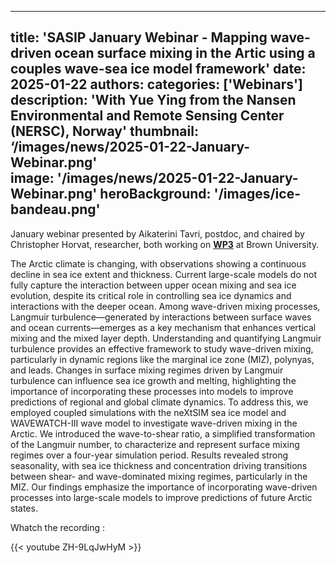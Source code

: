 
---
title: 'SASIP January Webinar - Mapping wave-driven ocean surface mixing in the Artic using a couples wave-sea ice model framework'
date: 2025-01-22
authors:
categories: ['Webinars']
description: 'With Yue Ying from the Nansen Environmental and Remote Sensing Center (NERSC), Norway'
thumbnail: ‘/images/news/2025-01-22-January-Webinar.png'  
image: '/images/news/2025-01-22-January-Webinar.png'
heroBackground: '/images/ice-bandeau.png'
---

January webinar presented by Aikaterini Tavri, postdoc, and chaired by Christopher Horvat, researcher, both working on [**WP3**](https://sasip-climate.github.io/research/work-package-three/) at Brown University. 

The Arctic climate is changing, with observations showing a continuous decline in sea ice extent and thickness. Current large-scale models do not fully capture the interaction between upper ocean mixing and sea ice evolution, despite its critical role in controlling sea ice dynamics and interactions with the deeper ocean. Among wave-driven mixing processes, Langmuir turbulence—generated by interactions between surface waves and ocean currents—emerges as a key mechanism that enhances vertical mixing and the mixed layer depth. Understanding and quantifying Langmuir turbulence provides an effective framework to study wave-driven mixing, particularly in dynamic regions like the marginal ice zone (MIZ), polynyas, and leads. Changes in surface mixing regimes driven by Langmuir turbulence can influence sea ice growth and melting, highlighting the importance of incorporating these processes into models to improve predictions of regional and global climate dynamics.
To address this, we employed coupled simulations with the neXtSIM sea ice model and WAVEWATCH-III wave model to investigate wave-driven mixing in the Arctic. We introduced the wave-to-shear ratio, a simplified transformation of the Langmuir number, to characterize and represent surface mixing regimes over a four-year simulation period. Results revealed strong seasonality, with sea ice thickness and concentration driving transitions between shear- and wave-dominated mixing regimes, particularly in the MIZ. Our findings emphasize the importance of incorporating wave-driven processes into large-scale models to improve predictions of future Arctic states.
  
Whatch the recording : 

{{< youtube ZH-9LqJwHyM >}}   
